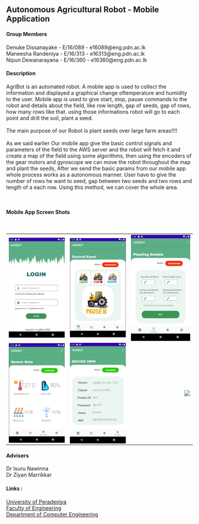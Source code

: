 <!DOCTYPE html>
<html>
<head>
</head>
<body>
	<h2>Autonomous Agricultural Robot - Mobile Application</h2>
	<h4>Group Members</h4>
		<div>
			<div>Denuke Dissanayake - E/16/089 - e16089@eng.pdn.ac.lk</div>
			<div>Maneesha Randeniya - E/16/313 - e16313@eng.pdn.ac.lk</div>
			<div>Nipun Dewanarayana - E/16/360 - e16360@eng.pdn.ac.lk</div>
		</div>
    <h4>Description</h4>
		<p>
			<div>AgriBot is an automated robot. A mobile app is used to collect the information and displayed a graphical change oftemperature and humidity to the user. Mobile app is used to give start, stop, pause commands to the robot and details about the field, like row length, gap of seeds, gap of rows, how many rows like that.
using those informations robot will go to each point and drill the soil, plant a seed.
      </div><br>
			<div>The main purpose of our Robot is plant seeds over large farm areas!!!!</div><br>
      <div>As we said earlier Our mobile app give the basic control signals and parameters of the field to the AWS server and the robot will fetch it and create a map of the field using some algorithms, then using the encoders of the gear motors and gyroscope we can move the robot throughout the map and plant the seeds, After we send the basic params from our mobile app whole process works as a autonomous manner. User have to give the number of rows he want to seed, gap between two seeds and two rows and length of a each row. Using this method, we can cover the whole area.
      </div>
		</p>
	<br>
	<h4>Mobile App Screen Shots</h4>
	<br>
	<table width="100%" border="0">
		<tr>
			<td><img src="ui1.JPG" align="left"></td>
			<td><img src="ui2.JPG" align="center"></td>
    			<td><img src="ui3.JPG" align="right"></td>
		</tr>
		<tr>
			<td><img src="ui4.JPG" align="left"></td>
			<td><img src="ui5.JPG" align="center"></td>
    			<td><img src="splash.png" align="right"></td>
		</tr>
	</table>
	
   <h4>Advisers</h4>
    <div> Dr Isuru Nawinna </div>
    <div> Dr Ziyan Marrikkar </div>
		<h4>Links :</h4>
			<div>
				<div><a href="https://www.pdn.ac.lk/academics/academics.php/ "> University of Peradeniya</a> </div>
				<div><a href="http://eng.pdn.ac.lk/"> Faculty of Engineering</a></div>
        <div><a href="http://www.ce.pdn.ac.lk/"> Department of Computer Engineering </a> </div>
			</div>
	
	
</body>
</html>
